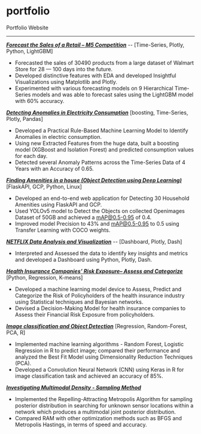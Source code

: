 # portfolio
Portfolio Website


------

***[Forecast the Sales of a Retail – M5 Competition](https://srujanreddyj.github.io/portfolio/2020/09/25/M5_1.html)***  -- [Time-Series, Plotly, Python, LightGBM]
* Forecasted the sales of 30490 products from a large dataset of Walmart Store for 28 — 100 days into the future.
* Developed distinctive features with EDA and developed Insightful Visualizations using Matplotlib and Plotly.
* Experimented with various forecasting models on 9 Hierarchical Time-Series models and was able to forecast sales using the LightGBM model with 60% accuracy.


***[Detecting Anomalies in Electricity Consumption](https://srujanreddyj.github.io/learnings/2021/01/29/anomaly.html)***  [boosting, Time-Series, Plotly, Pandas]
* Developed a Practical Rule-Based Machine Learning Model to Identify Anomalies in electric consumption.
* Using new Extracted Features from the huge data, built a boosting model (XGBoost and Isolation Forest) and predicted consumption values for each day.
* Detected several Anomaly Patterns across the Time-Series Data of 4 Years with an Accuracy of 0.65.


***[Finding Amenities in a house (Object Detection using Deep Learning)](https://srujanreddyj.github.io/portfolio/2020/10/02/airbnb.html)*** [FlaskAPI, GCP, Python, Linux]
* Developed an end-to-end web application for Detecting 30 Household Amenities using FlaskAPI and GCP.
* Used YOLOv5 model to Detect the Objects on collected Openimages Dataset of 50GB and achieved a mAP@0.5-0.95 of 0.4.
* Improved model Precision to 43% and mAP@0.5-0.95 to 0.5 using Transfer Learning with COCO weights.


***[NETFLIX Data Analysis and Visualization](https://project-visual-1.herokuapp.com/)*** -- [Dashboard, Plotly, Dash]
* Interpreted and Assessed the data to identify key insights and metrics and developed a Dashboard using Python, Plotly, Dash.


***[Health Insurance Companies’ Risk Exposure– Assess and Categorize](https://drive.google.com/file/d/1Bq1y1wpQmBldJrNZf1nOw4X72YXfZmuK/view)*** [Python, Regression, K-means] 
* Developed a machine learning model device to Assess, Predict and Categorize the Risk of Policyholders of the health insurance industry using Statistical techniques and Bayesian networks.
* Devised a Decision-Making Model for health insurance companies to Assess their Financial Risk Exposure from policyholders.


***[Image classification and Object Detection](https://github.com/srujanreddyj/ENGINEERING_DATA_ANALYSIS-ISEN-613---ACADEMIC_PROJECT)*** [Regression, Random-Forest, PCA, R]
* Implemented machine learning algorithms - Random Forest, Logistic Regression in R to predict image; compared their performance and analyzed the Best Fit Model using Dimensionality Reduction Techniques (PCA).
* Developed a Convolution Neural Network (CNN) using Keras in R for image classification task and achieved an accuracy of 85%.


***[Investigating Multimodal Density - Sampling Method](https://github.com/srujanreddyj/STAT-654-Statistical-Computing-with-Python-and-R)***
* Implemented the Repelling-Attracting Metropolis Algorithm for sampling posterior distribution in searching for unknown sensor locations within a network which produces a multimodal joint posterior distribution.
* Compared RAM with other optimization methods such as BFGS and Metropolis Hastings, in terms of speed and accuracy.
